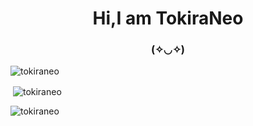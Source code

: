 <h1 align="center">Hi,I am TokiraNeo</h1>
<h3 align="center">(✧◡✧)</h3>

<p><img align="center" src="https://github-readme-stats.vercel.app/api/top-langs?username=tokiraneo&show_icons=true&theme=dracula&title_color=dba4f4&text_color=87f8ae&bg_color=ffffff&locale=en&layout=compact" alt="tokiraneo" /></p>

<p>&nbsp;<img align="center" src="https://github-readme-stats.vercel.app/api?username=tokiraneo&show_icons=true&theme=dracula&title_color=dba4f4&text_color=87f8ae&bg_color=ffffff&locale=en" alt="tokiraneo" /></p>

<p><img align="center" src="https://github-readme-streak-stats.herokuapp.com/?user=tokiraneo&" alt="tokiraneo" /></p>
